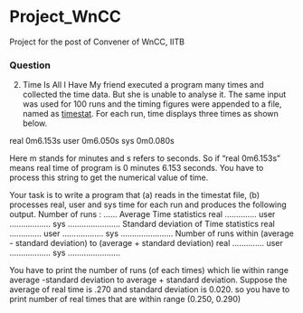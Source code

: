# Project_WnCC
Project for the post of Convener of WnCC, IITB

### Question
2. Time Is All I Have
My friend executed a program many times and collected the time data. But she is unable to analyse it. The same input was used for 100 runs and the timing figures were appended to a file, named as [timestat](https://drive.google.com/file/d/1-f7EBKW43suwBTrrvaFjsFn4i70bH8Wb/view). For each run, time displays three times as shown below. 

real 0m6.153s
user 0m6.050s
sys 0m0.080s

Here m stands for minutes and s refers to seconds. So if “real 0m6.153s” means real time of program is 0 minutes 6.153 seconds. You have to process this string to get the numerical value of time.

Your task is to write a program that (a) reads in the timestat file, (b) processes real, user and sys time for each run and produces the following output. 
Number of runs : ......
Average Time statistics
real .............. user .................. sys .......................
Standard deviation of Time statistics
real .............. user .................. sys .......................
Number of runs within (average - standard deviation) to (average + standard deviation)
real .............. user .................. sys .......................

You have to print the number of runs (of each times) which lie within range average -standard deviation to average + standard deviation.
Suppose the average of real time is .270 and standard deviation is 0.020. so you have to print number of real times that are within range (0.250, 0.290) 

